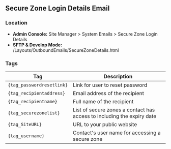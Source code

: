 ## Secure Zone Login Details Email

### Location
* **Admin Console:** Site Manager > System Emails > Secure Zone Login Details
* **SFTP & Develop Mode:** /Layouts/OutboundEmails/SecureZoneDetails.html

### Tags

Tag | Description
-------------- | -------------
`{tag_passwordresetlink}` |  Link for user to reset password
`{tag_recipientaddress}` |	Email address of the recipient
`{tag_recipientname}` |	Full name of the recipient
`{tag_securezonelist}` |	List of secure zones a contact has access to including the expiry date
`{tag_SiteURL}` |	URL to your public website
`{tag_username}` |	Contact's user name for accessing a secure zone
